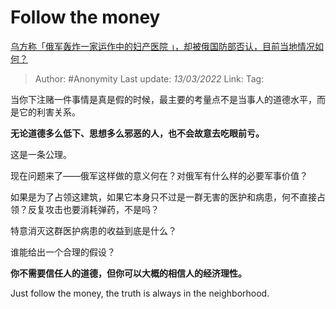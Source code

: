 # Follow the money
[乌方称「俄军轰炸一家运作中的妇产医院 」，却被俄国防部否认，目前当地情况如何？](https://www.zhihu.com/question/521154275/answer/2384990036)

> Author: #Anonymity
> Last update: *13/03/2022*
> Link:
> Tag:

当你下注赌一件事情是真是假的时候，最主要的考量点不是当事人的道德水平，而是它的利害关系。

**无论道德多么低下、思想多么邪恶的人，也不会故意去吃眼前亏。**

这是一条公理。

现在问题来了——俄军这样做的意义何在？对俄军有什么样的必要军事价值？

如果是为了占领这建筑，如果它本身只不过是一群无害的医护和病患，何不直接占领？反复攻击也要消耗弹药，不是吗？

特意消灭这群医护病患的收益到底是什么？

谁能给出一个合理的假设？

**你不需要信任人的道德，但你可以大概的相信人的经济理性。**

Just follow the money, the truth is always in the neighborhood.
